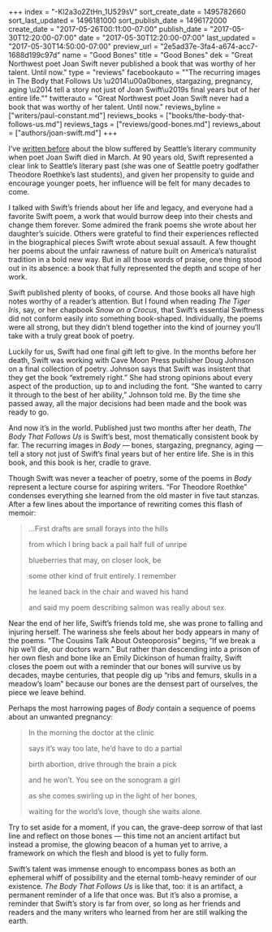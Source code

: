 +++
index = "-Kl2a3o2ZtHn_1U529sV"
sort_create_date = 1495782660
sort_last_updated = 1496181000
sort_publish_date = 1496172000
create_date = "2017-05-26T00:11:00-07:00"
publish_date = "2017-05-30T12:20:00-07:00"
date = "2017-05-30T12:20:00-07:00"
last_updated = "2017-05-30T14:50:00-07:00"
preview_url = "2e5ad37e-3fa4-a674-acc7-1688d199c97d"
name = "Good Bones"
title = "Good Bones"
dek = "Great Northwest poet Joan Swift never published a book that was worthy of her talent. Until now."
type = "reviews"
facebookauto = "\"The recurring images in The Body that Follows Us \u2014\u00a0bones, stargazing, pregnancy, aging \u2014 tell a story not just of Joan Swift\u2019s final years but of her entire life.\""
twitterauto = "Great Northwest poet Joan Swift never had a book that was worthy of her talent. Until now."
reviews_byline = ["writers/paul-constant.md"]
reviews_books = ["books/the-body-that-follows-us.md"]
reviews_tags = ["reviews/good-bones.md"]
reviews_about = ["authors/joan-swift.md"]
+++

I’ve [written before](http://www.seattlereviewofbooks.com/notes/2017/04/17/one-month-since-her-passing-seattles-literary-community-still-mourns-joan-swift/) about the blow suffered by Seattle’s literary community when poet Joan Swift died in March. At 90 years old, Swift represented a clear link to Seattle’s literary past (she was one of Seattle poetry godfather Theodore Roethke’s last students), and given her propensity to guide and encourage younger poets, her influence will be felt for many decades to come.

I talked with Swift’s friends about her life and legacy, and everyone had a favorite Swift poem, a work that would burrow deep into their chests and change them forever. Some admired the frank poems she wrote about her daughter’s suicide. Others were grateful to find their experiences reflected in the biographical pieces Swift wrote about sexual assault. A few thought her poems about the unfair rawness of nature built on America’s naturalist tradition in a bold new way. But in all those words of praise, one thing stood out in its absence: a book that fully represented the depth and scope of her work.

Swift published plenty of books, of course. And those books all have high notes worthy of a reader’s attention. But I found when reading *The Tiger Iris*, say, or her chapbook *Snow on a Crocus*, that Swift’s essential Swiftness did not conform easily into something book-shaped. Individually, the poems were all strong, but they didn’t blend together into the kind of journey you’ll take with a truly great book of poetry.

Luckily for us, Swift had one final gift left to give. In the months before her death, Swift was working with Cave Moon Press publisher Doug Johnson on a final collection of poetry. Johnson says that Swift was insistent that they get the book “extremely right.” She had strong opinions about every aspect of the production, up to and including the font. “She wanted to carry it through to the best of her ability,” Johnson told me. By the time she passed away, all the major decisions had been made and the book was ready to go.

And now it’s in the world. Published just two months after her death, *The Body That Follows Us* is Swift’s best, most thematically consistent book by far. The recurring images in *Body* — bones, stargazing, pregnancy, aging — tell a story not just of Swift’s final years but of her entire life. She is in this book, and this book is her, cradle to grave.

Though Swift was never a teacher of poetry, some of the poems in *Body* represent a lecture course for aspiring writers. “For Theodore Roethke” condenses everything she learned from the old master in five taut stanzas. After a few lines about the importance of rewriting comes this flash of memoir:

<blockquote><p class="noindent">…First drafts are small forays into the hills</p>
<p class="noindent">from which I bring back a pail half full of unripe</p>
<p class="noindent">blueberries that may, on closer look, be</p>
<p class="noindent">some other kind of fruit entirely. I remember</p>
<p class="noindent">he leaned back in the chair and waved his hand</p>
<p class="noindent">and said my poem describing salmon was really about sex.</p></blockquote>

Near the end of her life, Swift’s friends told me, she was prone to falling and injuring herself. The wariness she feels about her body appears in many of the poems. “The Cousins Talk About Osteoporosis” begins, “If we break a hip we’ll die, our doctors warn.” But rather than descending into a prison of her own flesh and bone like an Emily Dickinson of human frailty, Swift closes the poem out with a reminder that our bones will survive us by decades, maybe centuries, that people dig up “ribs and femurs, skulls in a meadow’s loam” because our bones are the densest part of ourselves, the piece we leave behind.

Perhaps the most harrowing pages of *Body* contain a sequence of poems about an unwanted pregnancy:

<blockquote><p class="noindent">In the morning the doctor at the clinic</p>
<p class="noindent">says it’s way too late, he’d have to do a partial</p>
<p class="noindent">birth abortion, drive through the brain a pick</p>
<p class="noindent">and he won’t. You see on the sonogram a girl</p>
<p class="noindent">as she comes swirling up in the light of her bones,</p>
<p class="noindent">waiting for the world’s love, though she waits alone.</p></blockquote>

Try to set aside for a moment, if you can, the grave-deep sorrow of that last line and reflect on those bones — this time not an ancient artifact but instead a promise, the glowing beacon of a human yet to arrive, a framework on which the flesh and blood is yet to fully form. 

Swift’s talent was immense enough to encompass bones as both an ephemeral whiff of possibility and the eternal tomb-heavy reminder of our existence. *The Body That Follows Us* is like that, too: it is an artifact, a permanent reminder of a life that once was. But it’s also a promise, a reminder that Swift’s story is far from over, so long as her friends and readers and the many writers who learned from her are still walking the earth.
